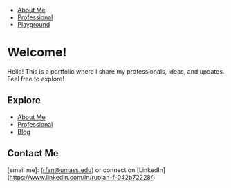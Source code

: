 <nav>
  <ul>
    <li><a href="/aboutme.html">About Me</a></li>
    <li><a href="/docs/myfile.pdf">Professional</a></li>
    <li><a href="https://www.google.com">Playground</a></li>
  </ul>
</nav>


# Welcome!
Hello! This is a portfolio where I share my professionals, ideas, and updates.
Feel free to explore!

## Explore
- [About Me](aboutme.html)
- [Professional](docs/myfile.pdf)
- [Blog](blog.md)

## Contact Me
[email me]: (rfan@umass.edu) or connect on [LinkedIn] (https://www.linkedin.com/in/ruolan-f-042b72228/)
